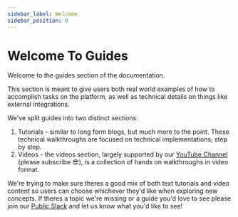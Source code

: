 ```yaml
---
sidebar_label: Welcome
sidebar_position: 0
---
```


# Welcome To Guides
Welcome to the guides section of the documentation. 

This section is meant to give users both real world examples of how to accomplish tasks on the platform, as well as technical details on things like external integrations.

We've split guides into two distinct sections: 


1. Tutorials - similar to long form blogs, but much more to the point.  These technical walkthroughs are focused on technical implementations; step by step. 
2. Videos - the videos section, largely supported by our [YouTube Channel](https://youtube.com/cycleplatform) (please subscribe 😎), is a collection of hands on walkthroughs in video format.  


We're trying to make sure theres a good mix of both text tutorials and video content so users can choose whichever they'd like when exploring new concepts.  If theres a topic we're missing or a guide you'd love to see please join our [Public Slack](https://slack.cycle.io) and let us know what you'd like to see!


